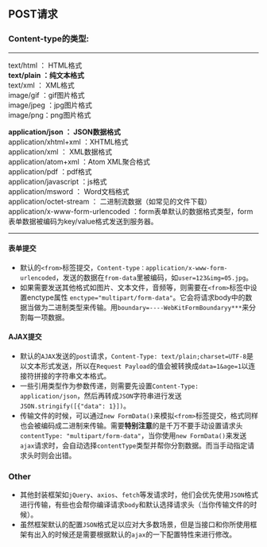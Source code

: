 ## POST请求 
### Content-type的类型:
___
text/html ： HTML格式  
**text/plain ：纯文本格式**  
text/xml ：  XML格式  
image/gif ：gif图片格式  
image/jpeg ：jpg图片格式  
image/png：png图片格式  

**application/json    ： JSON数据格式**  
application/xhtml+xml ：XHTML格式  
application/xml     ： XML数据格式  
application/atom+xml  ：Atom XML聚合格式  
application/pdf       ：pdf格式  
application/javascript ：js格式  
application/msword  ： Word文档格式  
application/octet-stream ： 二进制流数据（如常见的文件下载）  
application/x-www-form-urlencoded ：form表单默认的数据格式类型，form表单数据被编码为key/value格式发送到服务器。  
___
#### 表单提交
 - 默认的`<from>`标签提交，`Content-type：application/x-www-form-urlencoded`，发送的数据在`from-data`里被编码，如`user=123&img=05.jpg`。 
 - 如果需要发送其他格式如图片、文本文件，音频等，则需要在`<from>`标签中设置enctype属性 `enctype="multipart/form-data"`。它会将请求body中的数据当做为二进制类型来传输。用`boundary=----WebKitFormBoundaryy***`来分割每一项数据。  

#### AJAX提交
 - 默认的`AJAX`发送的`post`请求，`Content-Type: text/plain;charset=UTF-8`是以文本形式发送，所以在`Request Payload`的值会被转换成`data=1&age=1`以连接符拼接的字符串文本格式。
 - 一些引用类型作为参数传递，则需要先设置`Content-Type: application/json`，然后再转成`JSON`字符串进行发送`JSON.stringify([{"data": 1}])`。
 - 传输文件的时候，可以通过`new FormData()`来模拟`<from>`标签提交，格式同样也会被编码成二进制来传输。需要**特别注意**的是千万不要手动设置请求头` contentType: "multipart/form-data"`，当你使用`new FormData()`来发送`ajax`请求时，会自动选择`contentType`类型并帮你分割数据。而当手动指定请求头时则会出错。
### Other
 - 其他封装框架如`jQuery`、`axios`、`fetch`等发请求时，他们会优先使用`JSON`格式进行传输，有些也会帮你编译请求`body`和默认选择请求头（当你传输文件的时候）。
 - 虽然框架默认的配置`JSON`格式足以应对大多数场景，但是当接口和你所使用框架有出入的时候还是需要根据默认的`ajax`的一下配置特性来进行修改。

